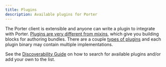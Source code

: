 ```yaml
---
title: Plugins
description: Available plugins for Porter
---
```


The Porter client is extensible and anyone can write a plugin to integrate with
Porter. [Plugins are very different from mixins][vs], which give you building
blocks for authoring bundles. There are a couple [types of plugins][types] and
each plugin binary may contain multiple implementations.

See the [Discoverability Guide][discoverability] on how to search for available plugins and/or
add your own to the list.

[vs]: /mixins-vs-plugins/
[types]: /plugins/types/
[discoverability]: /plugins/discoverability.md
